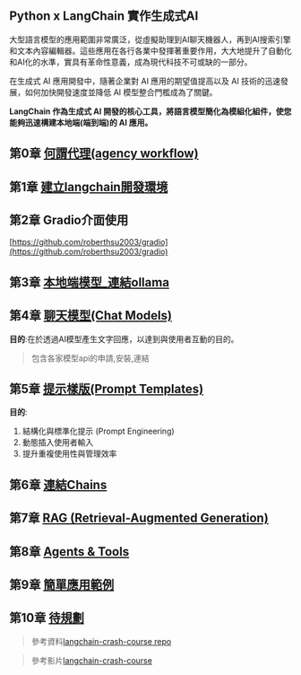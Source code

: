## Python x LangChain 實作生成式AI

大型語言模型的應用範圍非常廣泛，從虛擬助理到AI聊天機器人，再到AI搜索引擎和文本內容編輯器。這些應用在各行各業中發揮著重要作用，大大地提升了自動化和AI化的水準，實具有革命性意義，成為現代科技不可或缺的一部分。

在生成式 AI 應用開發中，隨著企業對 AI 應用的期望值提高以及 AI 技術的迅速發展，如何加快開發速度並降低 AI 模型整合門檻成為了關鍵。

**LangChain 作為生成式 AI 開發的核心工具，將語言模型簡化為模組化組件，使您能夠迅速構建本地端(端到端)的 AI 應用。**

## 第0章 [何謂代理(agency workflow)](./何謂AIAgent)

## 第1章 [建立langchain開發環境](./建立langchain開發環境/README.md)

## 第2章 Gradio介面使用

[https://github.com/roberthsu2003/gradio](https://github.com/roberthsu2003/gradio)

## 第3章 [本地端模型_連結ollama](./0_連結ollama/README.md)

## 第4章 [聊天模型(Chat Models)](./1_chat_models)

**目的**:在於透過AI模型產生文字回應，以達到與使用者互動的目的。

> 包含各家模型api的申請,安裝,連結

## 第5章 [提示樣版(Prompt Templates)](./2_prompt_templates/)

**目的**:

1. 結構化與標準化提示 (Prompt Engineering)
2. 動態插入使用者輸入
3. 提升重複使用性與管理效率

## 第6章 [連結Chains](./3_chains/)

## 第7章 [RAG (Retrieval-Augmented Generation)](./4_rag)

## 第8章 [Agents & Tools](./5_agents_and_tools)

## 第9章 [簡單應用範例](簡單範例)

## 第10章 [待規劃](./待規劃)

> 參考資料[langchain-crash-course repo](https://github.com/bhancockio/langchain-crash-course)

> 參考影片[langchain-crash-course](https://youtu.be/yF9kGESAi3M?si=yfU54HMUf9yrm0kW)



